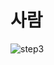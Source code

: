 # 사람 

![step3](https://github.com/haji8-thehaji/lecture-java/blob/main/download/java-designpattern/UML/step3/step3.png)
